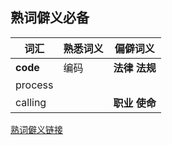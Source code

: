 ## 熟词僻义必备

词汇 | 熟悉词义 | 偏僻词义
--- | --- | ---
**code** | 编码 | **法律** **法规**
process | |
calling | | **职业** **使命**

[熟词僻义链接](https://yz.chsi.com.cn/kyzx/en/201910/20191023/1837210314.html)